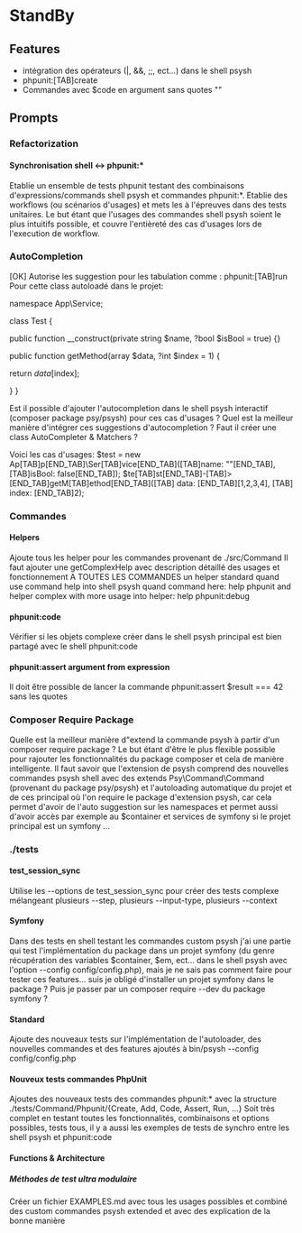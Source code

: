 # StandBy
## Features
- intégration des opérateurs (|, &&, ;;, ect...) dans le shell psysh
- phpunit:[TAB]create
- Commandes avec $code en argument sans quotes ""
## Prompts
### Refactorization
#### Synchronisation shell <-> phpunit:*
Etablie un ensemble de tests phpunit testant des combinaisons d'expressions/commands shell psysh et commandes phpunit:*. Etablie des workflows (ou scénarios d'usages) et mets les à l'épreuves dans des tests unitaires. Le but étant que l'usages des commandes shell psysh soient le plus intuitifs possible, et couvre l'entièreté des cas d'usages lors de l'execution de workflow.
### AutoCompletion
[OK] Autorise les suggestion pour les tabulation comme : phpunit:[TAB]run
Pour cette class autoloadé dans le projet:

namespace App\Service;

class Test {

public function __construct(private string $name, ?bool $isBool = true) {}

public function getMethod(array $data, ?int $index = 1) {

return $data[$index];

 }
}

Est il possible d'ajouter l'autocompletion dans le shell psysh interactif (composer package psy/psysh) pour ces cas d'usages ? Quel est la meilleur manière d'intégrer ces suggestions d'autocompletion ? Faut il créer une class AutoCompleter & Matchers ?

Voici les cas d'usages:
$test = new Ap[TAB]p[END_TAB]\Ser[TAB]vice[END_TAB]([TAB]name: ""[END_TAB], [TAB]isBool: false[END_TAB]);
$te[TAB]st[END_TAB]-[TAB]>[END_TAB]getM[TAB]ethod[END_TAB]([TAB] data: [END_TAB][1,2,3,4], [TAB] index: [END_TAB]2);
### Commandes
#### Helpers
Ajoute tous les helper pour les commandes provenant de ./src/Command
Il faut ajouter une getComplexHelp avec description détaillé des usages et fonctionnement A TOUTES LES COMMANDES
un helper standard quand use command help into shell psysh quand command here: help phpunit
and helper complex with more usage into helper: help phpunit:debug 
#### phpunit:code
Vérifier si les objets complexe créer dans le shell psysh principal est bien partagé avec le shell phpunit:code
#### phpunit:assert argument from expression
Il doit être possible de lancer la commande phpunit:assert $result === 42 sans les quotes
### Composer Require Package
Quelle est la meilleur manière d"extend la commande psysh à partir d'un composer require package ? Le but étant d'être le plus flexible possible pour rajouter les fonctionnalités du package composer et cela de manière intelligente. Il faut savoir que l'extension de psysh comprend des nouvelles commandes psysh shell avec des extends Psy\Command\Command (provenant du package psy/psysh) et l'autoloading automatique du projet et de ces principal où l'on require le package d'extension psysh, car cela permet d'avoir de l'auto suggestion sur les namespaces et permet aussi d'avoir accès par exemple au $container et services de symfony si le projet principal est un symfony ...
### ./tests
#### test_session_sync
Utilise les --options de test_session_sync pour créer des tests complexe mélangeant plusieurs --step, plusieurs --input-type, plusieurs --context
#### Symfony
Dans des tests en shell testant les commandes custom psysh j'ai une partie qui test l'implémentation du package dans un projet symfony (du genre récupération des variables $container, $em, ect... dans le shell psysh avec l'option --config config/config.php), mais je ne sais pas comment faire pour tester ces features... suis je obligé d'installer un projet symfony dans le package ? Puis je passer par un composer require --dev du package symfony ?
#### Standard
Ajoute des nouveaux tests sur l'implémentation de l'autoloader, des nouvelles commandes et des features ajoutés à bin/psysh --config config/config.php
#### Nouveux tests commandes PhpUnit
Ajoutes des nouveaux tests des commandes phpunit:* avec la structure ./tests/Command/Phpunit/{Create, Add, Code, Assert, Run, ...}
Soit très complet en testant toutes les fonctionnalités, combinaisons et options possibles, tests tous, il y a aussi les exemples de tests de synchro entre les shell psysh et phpunit:code
#### Functions & Architecture
##### Méthodes de test ultra modulaire

Créer un fichier EXAMPLES.md avec tous les usages possibles et combiné des custom commandes psysh extended et avec des explication de la bonne manière